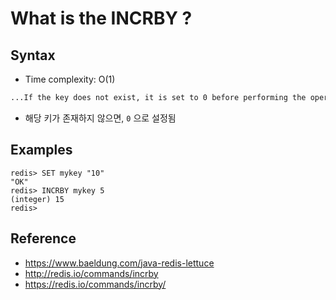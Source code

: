 # What is the INCRBY ?

## Syntax
 - Time complexity: O(1)

```txt
...If the key does not exist, it is set to 0 before performing the operation
```
- 해당 키가 존재하지 않으면, `0` 으로 설정됨

## Examples
```shell
redis> SET mykey "10"
"OK"
redis> INCRBY mykey 5
(integer) 15
redis>
```

## Reference
- https://www.baeldung.com/java-redis-lettuce
- http://redis.io/commands/incrby
- https://redis.io/commands/incrby/
